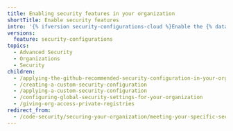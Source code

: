 ```yaml
---
title: Enabling security features in your organization
shortTitle: Enable security features
intro: '{% ifversion security-configurations-cloud %}Enable the {% data variables.product.prodname_github_security_configuration %} or c{% elsif security-configurations-ghes-only %}C{% endif %}reate and apply {% data variables.product.prodname_custom_security_configurations %} to quickly secure your organization.'
versions:
  feature: security-configurations
topics:
  - Advanced Security
  - Organizations
  - Security
children:
  - /applying-the-github-recommended-security-configuration-in-your-organization
  - /creating-a-custom-security-configuration
  - /applying-a-custom-security-configuration
  - /configuring-global-security-settings-for-your-organization
  - /giving-org-access-private-registries
redirect_from:
  - /code-security/securing-your-organization/meeting-your-specific-security-needs-with-custom-security-configurations
---
```

